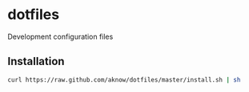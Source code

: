 dotfiles
========

Development configuration files

Installation
------------

```sh
curl https://raw.github.com/aknow/dotfiles/master/install.sh | sh
```
